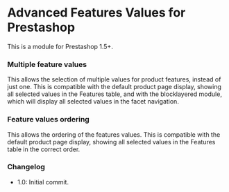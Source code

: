 # Advanced Features Values for Prestashop
This is a module for Prestashop 1.5+.
### Multiple feature values
This allows the selection of multiple values for product features, instead of just one. This is compatible with the default product page display, showing all selected values in the Features table, and with the blocklayered module, which will display all selected values in the facet navigation.
### Feature values ordering
This allows the ordering of the features values. This is compatible with the default product page display, showing all selected values in the Features table in the correct order.

### Changelog
* 1.0: Initial commit.